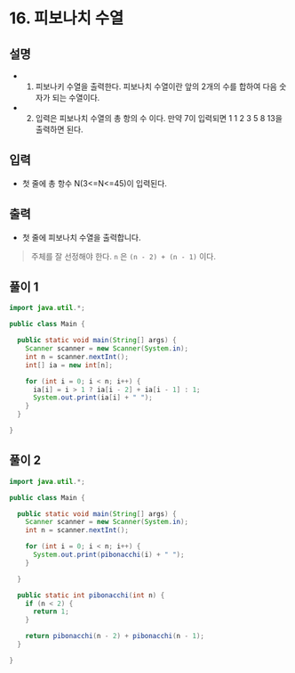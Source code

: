 # 16. 피보나치 수열

## 설명

* 1) 피보나키 수열을 출력한다. 피보나치 수열이란 앞의 2개의 수를 합하여 다음 숫자가 되는 수열이다.
* 2) 입력은 피보나치 수열의 총 항의 수 이다. 만약 7이 입력되면 1 1 2 3 5 8 13을 출력하면 된다.

## 입력

* 첫 줄에 총 항수 N(3<=N<=45)이 입력된다.

## 출력

* 첫 줄에 피보나치 수열을 출력합니다.

> 주체를 잘 선정해야 한다. `n` 은 `(n - 2) + (n - 1)` 이다.

## 풀이 1

```java
import java.util.*;

public class Main {

  public static void main(String[] args) {
    Scanner scanner = new Scanner(System.in);
    int n = scanner.nextInt();
    int[] ia = new int[n];

    for (int i = 0; i < n; i++) {
      ia[i] = i > 1 ? ia[i - 2] + ia[i - 1] : 1;
      System.out.print(ia[i] + " ");
    }
  }

}
```

## 풀이 2

```java
import java.util.*;

public class Main {

  public static void main(String[] args) {
    Scanner scanner = new Scanner(System.in);
    int n = scanner.nextInt();

    for (int i = 0; i < n; i++) {
      System.out.print(pibonacchi(i) + " ");
    }

  }

  public static int pibonacchi(int n) {
    if (n < 2) {
      return 1;
    }

    return pibonacchi(n - 2) + pibonacchi(n - 1);
  }

}
```
